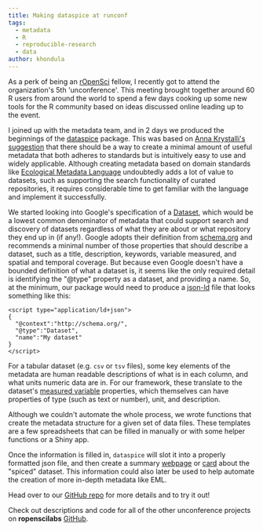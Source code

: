 ```yaml
---
title: Making dataspice at runconf
tags:
  - metadata
  - R
  - reproducible-research
  - data
author: khondula
---
```


As a perk of being an [rOpenSci](https://ropensci.org/) fellow, I recently got to attend the organization's 5th 'unconference'. This meeting brought together around 60 R users from around the world to spend a few days cooking up some new tools for the R community based on ideas discussed online leading up to the event. 

I joined up with the metadata team, and in 2 days we produced the beginnings of the [dataspice](https://github.com/ropenscilabs/dataspice) package. This was based on [Anna Krystalli's suggestion](https://github.com/ropensci/unconf18/issues/72) that there should be a way to create a minimal amount of useful metadata that both adheres to standards but is intuitively easy to use and widely applicable. Although creating metadata based on domain standards like [Ecological Metadata Language](https://knb.ecoinformatics.org/#external//emlparser/docs/index.html) undoubtedly adds a lot of value to datasets, such as supporting the search functionality of curated repositories, it requires considerable time to get familiar with the language and implement it successfully. 

We started looking into Google's specification of a [Dataset](https://developers.google.com/search/docs/data-types/dataset), which would be a lowest common denominator of metadata that could support search and discovery of datasets regardless of what they are about or what repository they end up in (if any!). Google adopts their definition from [schema.org](http://schema.org/Dataset) and recommends a minimal number of those properties that should describe a dataset, such as a title, description, keywords, variable measured, and spatial and temporal coverage. But because even Google doesn't have a bounded definition of what a dataset is, it seems like the only required detail is identifying the "@type" property as a dataset, and providing a name. So, at the minimum, our package would need to produce a [json-ld](https://json-ld.org/) file that looks something like this:

```
<script type="application/ld+json">
{
  "@context":"http://schema.org/",
  "@type":"Dataset",
  "name":"My dataset"
}
</script>
```

For a tabular dataset (e.g. `csv` or `tsv` files), some key elements of the metadata are human readable descriptions of what is in each column, and what units numeric data are in. For our framework, these translate to the dataset's [measured variable](http://pending.webschemas.org/variableMeasured) properties, which themselves can have properties of type (such as text or number), unit, and description.  

Although we couldn't automate the whole process, we wrote functions that create the metadata structure for a given set of data files. These templates are a few spreadsheets that can be filled in manually or with some helper functions or a Shiny app. 

Once the information is filled in, `dataspice` will slot it into a properly formatted json file, and then create a summary [webpage](https://amoeba.github.io/dataspice-example/) or [card](https://cboettig.github.io/dataspice-web/) about the "spiced" dataset. This information could also later be used to help automate the creation of more in-depth metadata like EML. 

Head over to our [GitHub repo](https://github.com/ropenscilabs/dataspice) for more details and to try it out! 

Check out descriptions and code for all of the other unconference projects on **ropenscilabs** [GitHub](https://ropenscilabs.github.io/runconf18-projects/). 
